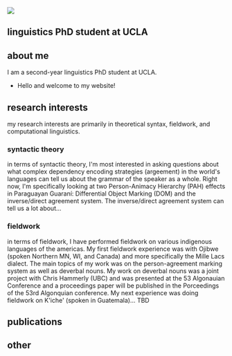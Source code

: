 <!--<img src="/assets/IMG_5563.jpeg" class="responsive" width="400" height="300" />-->


<!--<img
  srcset="/assets/IMG_5563.jpeg 10w, /assets/IMG_5563.jpeg 10w"
  sizes="max-width: 10%;
         width:10%"
  src="/assets/IMG_5563.jpeg"
/>-->

<picture>
  <source srcset="/assets/IMG_5563.jpeg" media="(min-width: 1200px)" />
  <source srcset="/assets/IMG_5563.jpeg" media="(min-width: 800px)" />
  <img src="/assets/IMG_5563.jpeg" />
</picture>

## linguistics PhD student at UCLA

## about me

I am a second-year linguistics PhD student at UCLA.

- Hello and welcome to my website!

## research interests

my research interests are primarily in theoretical syntax, fieldwork, and computational linguistics.

### syntactic theory
in terms of syntactic theory, I'm most interested in asking questions about what complex dependency encoding strategies (argeement) in the world's languages can tell us about the grammar of the speaker as a whole. Right now, I'm specifically looking at two Person-Animacy Hierarchy (PAH) effects in Paraguayan Guaraní: Differential Object Marking (DOM) and the inverse/direct agreement system. The inverse/direct agreement system can tell us a lot about...

### fieldwork
in terms of fieldwork, I have performed fieldwork on various indigenous languages of the americas. My first fieldwork experience was with Ojibwe (spoken Northern MN, WI, and Canada) and more specifically the Mille Lacs dialect. The main topics of my work was on the person-agreement marking system as well as deverbal nouns. My work on deverbal nouns was a joint project with Chris Hammerly (UBC) and was presented at the 53 Algonauian Conference and a proceedings paper will be published in the Porceedings of the 53rd Algonquian conference. My next experience was doing fieldwork on K'iche' (spoken in Guatemala)... TBD

<!---### computational linguistics
as a relative newcomer to the field of computational linguistics, I have a wide range of topics I am interested in. Beginning with formal grammars, I am curious as to...
--->

## publications

## other
